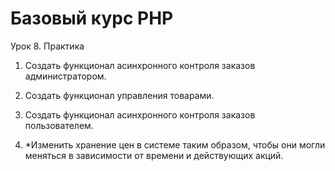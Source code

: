 ﻿# Базовый курс PHP
Урок 8. Практика

1. Создать функционал асинхронного контроля заказов администратором.

2. Создать функционал управления товарами.

3. Создать функционал асинхронного контроля заказов пользователем.

4. *Изменить хранение цен в системе таким образом, чтобы они могли меняться в зависимости от времени и действующих акций.

